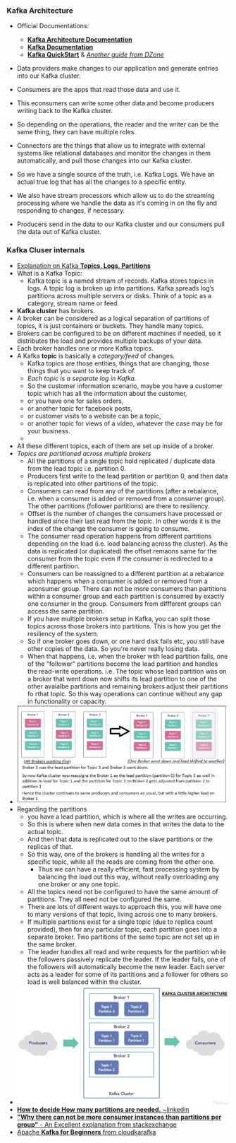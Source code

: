 ### Kafka Architecture

* Official Documentations:
  * [**Kafka Architecture Documentation**](https://kafka.apache.org/25/documentation/streams/architecture)
  * [**Kafka Documentation**](https://kafka.apache.org/081/documentation.html)
  * [**Kafka QuickStart**](https://kafka.apache.org/quickstart) & [*Another guide from DZone*](https://dzone.com/articles/running-apache-kafka-on-windows-os)

* Data providers make changes to our application and generate entries into our Kafka cluster.
* Consumers are the apps that read those data and use it.
* This econsumers can write some other data and become producers writing back to the Kafka cluster.
* So depending on the operations, the reader and the writer can be the same thing, they can have multiple roles.
* Connectors are the things that allow us to integrate with external systems like relational databases and monitor the changes in them automatically, and pull those changes into our Kafka cluster.
* So we have a single source of the truth, i.e. Kafka Logs. We have an actual true log that has all the changes to a specific entity.
* We also have stream processors which allow us to do the streaming processing where we handle the data as it's coming in on the fly and responding to changes, if necessary.
* Producers send in the data to our Kafka cluster and our consumers pull the data out of Kafka cluster.

### Kafka Cluser internals

* [Explanation on Kafka **Topics, Logs, Partitions**](https://dzone.com/articles/kafka-topic-architecture-replication-failover-and)
* What is a Kafka Topic:
  * Kafka topic is a named stream of records. Kafka stores topics in logs. A topic log is broken up into partitions. Kafka spreads log’s partitions across multiple servers or disks. Think of a topic as a category, stream name or feed.
* **Kafka cluster** has brokers.
* A broker can be considered as a logical separation of partitions of topics, it is just containers or buckets. They handle many topics.
* Brokers can be configured to be on different machines if needed, so it distributes the load and provides multiple backups of your data.
* Each broker handles one or more Kafka topics.
* A Kafka **topic** is basically a *category/feed* of changes.
  * Kafka topics are those entities, things that are changing, those things that you want to keep track of.
  * *Each topic is a separate log in Kafka.*
  * So the customer information scenario, maybe you have a customer topic which has all the information about the customer,
  * or you have one for sales orders,
  * or another topic for facebook posts,
  * or customer visits to a website can be a topic, 
  * or another topic for views of a video, whatever the case may be for your business.
  * 
* All these different topics, each of them are set up inside of a broker.
* *Topics are partitioned across multiple brokers*
  * All the partitions of a single topic hold replicated / duplicate data from the lead topic i.e. partition 0.
  * Producers first write to the lead partition or partition 0, and then data is replicated into other partitions of the topic.
  * Consumers can read from any of the partitions (after a rebalance, i.e. when a consumer is added or removed from a consumer group). The other partitions (follower partitions) are there to resiliency.
  * Offset is the number of changes the consumers have processed or handled since their last read from the topic. In other words it is the index of the change the consumer is going to consume.
  * The consumer read operation happens from different partitions depending on the load (i.e. load balancing across the cluster). As the data is replicated (or duplicated) the offset remaons same for the consumer from the topic even if the consumer is redirected to a different partition.
  * Consumers can be reassigned to a different partition at a rebalance which happens when a consumer is added or removed from a aconsumer group. There can not be more consumers than partitions within a consumer group and each partition is consumed by exactly one consumer in the group. Consumers from diffferent groups can access the same partition.
  * If you have multiple brokers setup in Kafka, you can split those topics across those brokers into partitions. This is how you get the resiliency of the system.
  * So if one broker goes down, or one hard disk fails etc, you still have other copies of the data. So you're never really losing data.
  * When that happens, i.e. when the broker with lead partition fails, one of the "follower" partitions become the lead partition and handles the read-write operations. i.e. The topic whose lead partition was on a broker that went down now shifts its lead partition to one of the other avaialbe partitions and remaining brokers adjust their partitions fo rthat topic. So this way operations can continue without any gap in functionality or capacity.
* <img src="LIN_kafka_broker_failover.jpg" />
* Regarding the partitions
  * you have a lead partition, which is where all the writes are occurring.
  * So this is where when new data comes in that writes the data to the actual topic.
  * And then that data is replicated out to the slave partitions or the replicas of that.
  * So this way, one of the brokers is handling all the writes for a specific topic, while all the reads are coming from the other one.
    * Thus we can have a really efficient, fast processing system by balancing the load out this way, without really overloading any one broker or any one topic.
  * All the topics need not be configured to have the same amount of partitions. They all need not be configured the same.
  * There are lots of different ways to approach this, you will have one to many versions of that topic, living across one to many brokers.
  * If multiple partitions exist for a single topic (due to replica count provided), then for any particular topic, each partition goes into a separate broker. Two partitions of the same topic are not set up in the same broker.
  * The leader handles all read and write requests for the partition while the followers passively replicate the leader. If the leader fails, one of the followers will automatically become the new leader. Each server acts as a leader for some of its partitions and a follower for others so load is well balanced within the cluster.
* <img src="LIN_kafka_cluster_architecture.jpg" />
* [**How to decide How many partitions are needed.** ~linkedin](https://www.linkedin.com/pulse/kafka-optimization-how-many-partitions-needed-maria-hatfield-phd#:~:text=For%20most%20implementations%20you%20want,10%2C000%20partitions%20per%20Kafka%20cluster.)
* [**"Why there can not be more consumer instances than partitions per group"** - An Excellent explanation from stackexchange](https://stackoverflow.com/questions/25896109/in-apache-kafka-why-cant-there-be-more-consumer-instances-than-partitions)
* [Apache **Kafka for Beginners** from cloudkarafka](https://www.cloudkarafka.com/blog/2016-11-30-part1-kafka-for-beginners-what-is-apache-kafka.html)
